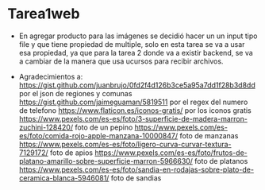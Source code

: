# Tarea1web

* En agregar producto para las imágenes se decidió hacer un un input tipo file y que tiene propiedad de multiple, solo en esta tarea se va a usar esa propiedad, ya que para la tarea 2 donde va a existir backend, se va a cambiar de la manera que usa ucursos para recibir archivos.


* Agradecimientos a: 
https://gist.github.com/juanbrujo/0fd2f4d126b3ce5a95a7dd1f28b3d8dd por el json de regiones y comunas
https://gist.github.com/jaimeguaman/5819511 por el regex del numero de telefono
https://www.flaticon.es/iconos-gratis/ por los iconos gratis
https://www.pexels.com/es-es/foto/3-superficie-de-madera-marron-zuchini-128420/ foto de un pepino
https://www.pexels.com/es-es/foto/comida-rojo-apple-manzana-10000847/ foto de manzanas
https://www.pexels.com/es-es/foto/ligero-curva-curvar-textura-7129172/ foto de apios
https://www.pexels.com/es-es/foto/frutos-de-platano-amarillo-sobre-superficie-marron-5966630/ foto de platanos
https://www.pexels.com/es-es/foto/sandia-en-rodajas-sobre-plato-de-ceramica-blanca-5946081/ foto de sandias